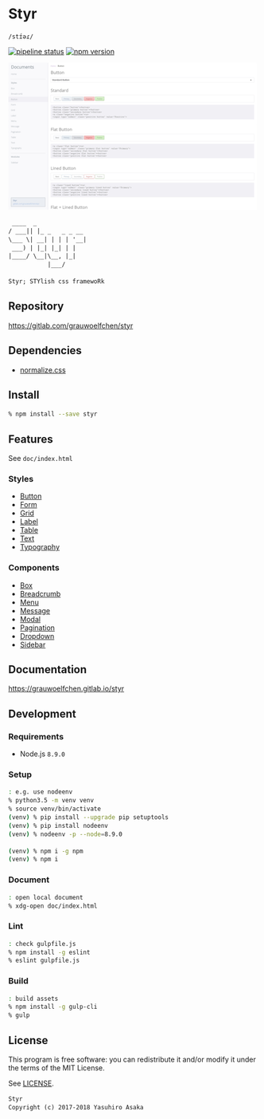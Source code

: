 # Styr

`/stɪ́əɾ/`

[![pipeline status][pipeline]][commit] [![npm version][version]][npm]

[![Screenshot](doc/img/screenshot-thumb.png)](
https://gitlab.com/grauwoelfchen/styr/raw/master/doc/img/screenshot.png)

```txt
 ____  _
/ ___|| |_ _   _ _ __
\___ \| __| | | | '__|
 ___) | |_| |_| | |
|____/ \__|\__, |_|
           |___/

Styr; STYlish css framewoRk
```

## Repository

https://gitlab.com/grauwoelfchen/styr


## Dependencies

* [normalize.css](https://github.com/necolas/normalize.css)


## Install

```zsh
% npm install --save styr
```


## Features

See `doc/index.html`

### Styles

* [Button](https://grauwoelfchen.gitlab.io/styr/button.html)
* [Form](https://grauwoelfchen.gitlab.io/styr/form.html)
* [Grid](https://grauwoelfchen.gitlab.io/styr/grid.html)
* [Label](https://grauwoelfchen.gitlab.io/styr/label.html)
* [Table](https://grauwoelfchen.gitlab.io/styr/table.html)
* [Text](https://grauwoelfchen.gitlab.io/styr/text.html)
* [Typography](https://grauwoelfchen.gitlab.io/styr/typography.html)


### Components

* [Box](https://grauwoelfchen.gitlab.io/styr/box.html)
* [Breadcrumb](https://grauwoelfchen.gitlab.io/styr/breadcrumb.html)
* [Menu](https://grauwoelfchen.gitlab.io/styr/menu.html)
* [Message](https://grauwoelfchen.gitlab.io/styr/message.html)
* [Modal](https://grauwoelfchen.gitlab.io/styr/modal.html)
* [Pagination](https://grauwoelfchen.gitlab.io/styr/pagination.html)
* [Dropdown](https://grauwoelfchen.gitlab.io/styr/dropdown.html)
* [Sidebar](https://grauwoelfchen.gitlab.io/styr/sidebar.html)


## Documentation

https://grauwoelfchen.gitlab.io/styr


## Development

### Requirements

* Node.js `8.9.0`

### Setup

```zsh
: e.g. use nodeenv
% python3.5 -m venv venv
% source venv/bin/activate
(venv) % pip install --upgrade pip setuptools
(venv) % pip install nodeenv
(venv) % nodeenv -p --node=8.9.0

(venv) % npm i -g npm
(venv) % npm i
```

### Document

```zsh
: open local document
% xdg-open doc/index.html
```

### Lint

```zsh
: check gulpfile.js
% npm install -g eslint
% eslint gulpfile.js
```

### Build

```zsh
: build assets
% npm install -g gulp-cli
% gulp
```


## License

This program is free software: you can redistribute it and/or modify it
under the terms of the MIT License.


See [LICENSE](LICENSE).


```txt
Styr
Copyright (c) 2017-2018 Yasuhiro Asaka
```


[pipeline]: https://gitlab.com/grauwoelfchen/styr/badges/master/pipeline.svg
[commit]: https://gitlab.com/grauwoelfchen/styr/commits/master
[version]: https://img.shields.io/npm/v/styr.svg
[npm]: https://www.npmjs.com/package/styr
